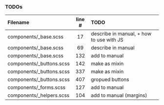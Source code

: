 ### TODOs
| Filename | line # | TODO
|:------|:------:|:------
| components/_base.scss | 17 | describe in manual, + how to use with JS
| components/_base.scss | 69 | describe in manual
| components/_base.scss | 132 | add to manual
| components/_buttons.scss | 142 | make as mixin
| components/_buttons.scss | 337 | make as mixin
| components/_buttons.scss | 407 | gropued buttons
| components/_forms.scss | 127 | add to manual
| components/_helpers.scss | 104 | add to manual (margins)